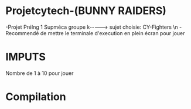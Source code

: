 # Projetcytech-(BUNNY RAIDERS)

-Projet PréIng 1 Supméca groupe k-----> sujet choisie: CY-Fighters
\n -Recommendé de mettre le terminale d'execution en plein écran pour jouer

# IMPUTS

Nombre de 1 à 10 pour jouer

# Compilation

